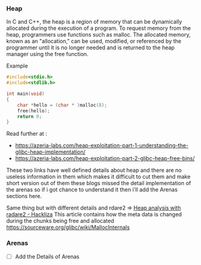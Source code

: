 ### Heap

In C and C++, the heap is a region of memory that can be dynamically allocated during the execution of a program. To request memory from the heap, programmers use functions such as malloc. The allocated memory, known as an "allocation," can be used, modified, or referenced by the programmer until it is no longer needed and is returned to the heap manager using the free function.

Example

```c
#include<stdio.h>
#include<stdlib.h>

int main(void)
{
	char *hello = (char * )malloc(8);
	free(hello);
	return 0;
}
```

Read further at : 
- https://azeria-labs.com/heap-exploitation-part-1-understanding-the-glibc-heap-implementation/
- https://azeria-labs.com/heap-exploitation-part-2-glibc-heap-free-bins/

These two links have  well defined details about heap and there are no useless information in them which makes it difficult to cut them and make short version out of them these blogs missed the detail implementation of the arenas so if i got chance to understand it then i'll add the Arenas sections here.

Same thing but with different details and rdare2 =>  [Heap analysis with radare2 - Hackliza](https://hackliza.gal/en/posts/r2heap/)
This article contains how the meta data is changed during the chunks being free and allocated
	https://sourceware.org/glibc/wiki/MallocInternals

### Arenas

- [ ] Add the Details of Arenas



